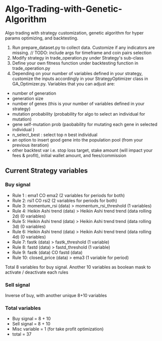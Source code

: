 # Algo-Trading-with-Genetic-Algorithm
Algo trading with strategy customization, genetic algorithm for hyper params optimizing, and backtesting.


1. Run prepare_dataset.py to collect data. Customize if any indicators are missing.
// TODO: include args for timeframe and coin pairs selection
2. Modify strategy in trade_operation.py under Strategy's sub-class
3. Define your own fitness function under backtesting function in trade_operation.py
4. Depending on your number of variables defined in your strategy, customize the inputs accordingly in your StrategyOptimizer class in GA_Optimizer.py. Variables that you can adjust are:
- number of generation
- generation size
- number of genes (this is your number of variables defined in your strategy)
- mutation probability (probability for algo to select an individual for mutation)
- gene self-mutation prob (paobability for mutating each gene in selected individual )
- n_select_best : select top n best individual
- an option to insert good gene into the population pool (from your previous iteration)
- other backtest var i.e. stop loss target, stake amount (will impact your fees & profit), initial wallet amount, and fees/commission


## Current Strategy variables
### Buy signal
- Rule 1 : ema1 CO ema2 (2 variables for periods for both)
- Rule 2: rsi1 CO rsi2 (2 variables for periods for both)
- Rule 3: momentum_rsi (data) > momentum_rsi_threshold (1 variables)
- Rule 4: Heikin Ashi trend (data) > Heikin Ashi trend trend (data rolling 2d) (0 variables)
- Rule 5: Heikin Ashi trend (data) > Heikin Ashi trend trend (data rolling 3d) (0 variables)
- Rule 6: Heikin Ashi trend (data) > Heikin Ashi trend trend (data rolling 4d) (0 variables)
- Rule 7: fastk (data) > fastk_threshold (1 variable)
- Rule 8: fastd (data) > fastd_threshold (1 variable)
- Rule 9: fastk (data) CO fastd (data)
- Rule 10: closed_price (data) > ema3 (1 variable for period)

Total 8 variables for buy signal. Another 10 variables as boolean mask to activate / deactivate each rules


### Sell signal
Inverse of buy, with another unique 8+10 variables


### Total variables
- Buy signal = 8 + 10
- Sell signal = 8 + 10
- Misc variable = 1 (for take profit optimization)
- total = 37